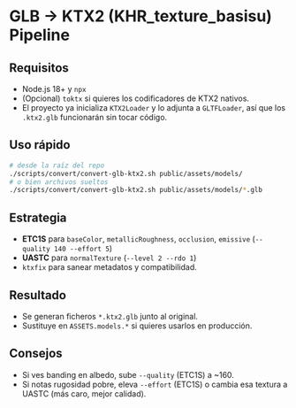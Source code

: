 # GLB → KTX2 (KHR_texture_basisu) Pipeline

## Requisitos
- Node.js 18+ y `npx`
- (Opcional) `toktx` si quieres los codificadores de KTX2 nativos.
- El proyecto ya inicializa `KTX2Loader` y lo adjunta a `GLTFLoader`, así que los `.ktx2.glb` funcionarán sin tocar código.

## Uso rápido
```bash
# desde la raíz del repo
./scripts/convert/convert-glb-ktx2.sh public/assets/models/
# o bien archivos sueltos
./scripts/convert/convert-glb-ktx2.sh public/assets/models/*.glb
```

## Estrategia
- **ETC1S** para `baseColor`, `metallicRoughness`, `occlusion`, `emissive` (`--quality 140 --effort 5`)
- **UASTC** para `normalTexture` (`--level 2 --rdo 1`)
- `ktxfix` para sanear metadatos y compatibilidad.

## Resultado
- Se generan ficheros `*.ktx2.glb` junto al original.
- Sustituye en `ASSETS.models.*` si quieres usarlos en producción.

## Consejos
- Si ves banding en albedo, sube `--quality` (ETC1S) a ~160.
- Si notas rugosidad pobre, eleva `--effort` (ETC1S) o cambia esa textura a UASTC (más caro, mejor calidad).
